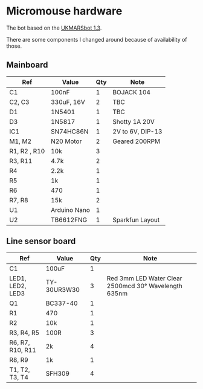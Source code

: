 # Micromouse hardware

The bot based on the [UKMARSbot 1.3](https://github.com/ukmars/ukmarsbot/).

There are some components I changed around because of availability of those.


## Mainboard

| Ref | Value | Qty | Note |
| --- | --- | --- | --- |
| C1 | 100nF | 1 | BOJACK 104 |
| C2, C3 | 330uF, 16V | 2 | TBC |
| D1 | 1N5401 | 1 | TBC |
| D3 | 1N5817 | 1 | Shotty 1A 20V |
| IC1 | SN74HC86N | 1 | 2V to 6V, DIP-13 |
| M1, M2 | N20 Motor | 2 | Geared 200RPM |
| R1, R2 , R10 | 10k | 3 | |
| R3, R11 | 4.7k | 2 | |
| R4 | 2.2k | 1 | |
| R5 | 1k | 1 | |
| R6 | 470 | 1 | |
| R7, R8 | 15k | 2 | |
| U1 | Arduino Nano | 1 | |
| U2 | TB6612FNG | 1 | Sparkfun Layout |

## Line sensor board

| Ref | Value | Qty | Note |
| --- | --- | --- | --- |
| C1 | 100uF | 1 | | 
| LED1, LED2, LED3 | TY-30UR3W30 | 3 | Red 3mm LED Water Clear 2500mcd 30° Wavelength 635nm |
| Q1 | BC337-40 | 1 | |
| R1 | 470 | 1 | |
| R2 | 10k | 1 | |
| R3, R4, R5 | 100R | 3 | |
| R6, R7, R10, R11 | 2k | 4 |
| R8, R9 | 1k | 1 | |
| T1, T2, T3, T4 | SFH309 | 4 |
